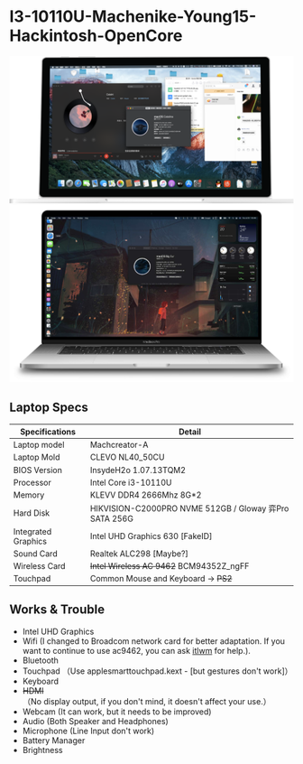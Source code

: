 # I3-10110U-Machenike-Young15-Hackintosh-OpenCore

![Image text](https://github.com/Tyningling/Tyningling-I3-10110U-MachenikeA/blob/master/Bg1.png)
![Image text](https://github.com/Tyningling/Tyningling-I3-10110U-MachenikeA/blob/master/4345FDC8224E4CAF5A9190EBECCF5C93.jpg)
## Laptop Specs

| Specifications      | Detail                                                  |
| ------------------- | ------------------------------------------------------- |
| Laptop model        | Machcreator-A                                           |
| Laptop Mold         | CLEVO NL40_50CU                                         |
| BIOS Version        | InsydeH2o 1.07.13TQM2                                   |
| Processor           | Intel Core i3-10110U                                    |
| Memory              | KLEVV DDR4 2666Mhz  8G*2                                |
| Hard Disk           | HIKVISION-C2000PRO NVME 512GB  / Gloway 弈Pro SATA 256G  |
| Integrated Graphics | Intel UHD Graphics 630 [FakeID]                         |
| Sound Card          | Realtek ALC298 [Maybe?]                                 |
| Wireless Card       | ~~Intel Wireless AC 9462~~ BCM94352Z_ngFF               |
| Touchpad            | Common Mouse and Keyboard -> ~~PS2~~                        |## Works & Trouble


## Works & Trouble

- Intel UHD Graphics 
- Wifi (I changed to Broadcom network card for better adaptation. If you want to continue to use ac9462, you can ask [itlwm]('https://github.com/OpenIntelWireless/itlwm') for help.).
- Bluetooth
- Touchpad （Use applesmarttouchpad.kext - [but gestures don't work]）
- Keyboard
- ~~HDMI~~ （No display output, if you don't mind, it doesn't affect your use.）
- Webcam (It can work, but it needs to be improved)
- Audio (Both Speaker and Headphones)
- Microphone (Line Input don't work)
- Battery Manager
- Brightness

